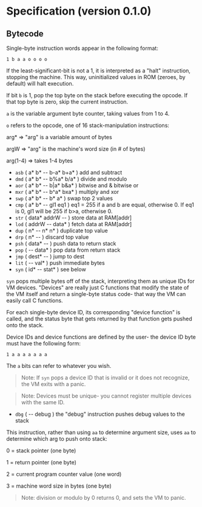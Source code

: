 # Specification (version 0.1.0)

## Bytecode

Single-byte instruction words appear in the following format:

`1 b a a o o o o`

If the least-significant-bit is not a 1, it is interpreted as a "halt" 
instruction, stopping the machine. This way, uninitialized values in ROM 
(zeroes, by default) will halt execution.

If bit `b` is 1, pop the top byte on the stack before executing the opcode. If 
that top byte is zero, skip the current instruction.

`a` is the variable argument byte counter, taking values from 1 to 4.

`o` refers to the opcode, one of 16 stack-manipulation instructions:

arg* => "arg" is a variable amount of bytes

argW => "arg" is the machine's word size (in # of bytes)

arg(1-4) => takes 1-4 bytes

- `asb` ( a* b* -- b-a* b+a* ) add and subtract
- `dmd` ( a* b* -- b%a* b/a* ) divide and modulo
- `aor` ( a* b* -- b|a* b&a* ) bitwise and & bitwise or
- `mxr` ( a* b* -- b^a* bxa* ) multiply and xor
- `swp` ( a* b* -- b* a* ) swap top 2 values
- `cmp` ( a* b* -- gl1 eq1 ) eq1 = 255 if a and b are equal, otherwise 0. If eq1 is 0, gl1 will be 255 if b>a, otherwise 0.
- `str` ( data* addrW -- ) store data at RAM[addr]
- `lod` ( addrW -- data* ) fetch data at RAM[addr]
- `dup` ( n* -- n* n* ) duplicate top value
- `drp` ( n* --  ) discard top value
- `psh` ( data* -- ) push data to return stack
- `pop` ( -- data* ) pop data from return stack
- `jmp` ( dest* -- ) jump to dest
- `lit` ( -- val* ) push immediate bytes
- `syn` ( id* -- stat* ) see below 

`syn` pops multiple bytes off of the stack, interpreting them as unique IDs for
VM devices. "Devices" are really just C functions that modify the state of the 
VM itself and return a single-byte status code- that way the VM can easily
call C functions.

For each single-byte device ID, its corresponding "device function" is called,
and the status byte that gets returned by that function gets pushed onto the
stack.

Device IDs and device functions are defined by the user- the device ID byte 
must have the following form:

`1 a a a a a a a`

The `a` bits can refer to whatever you wish. 

> Note: If `syn` pops a device ID that is invalid or it does not recognize, the VM exits with a panic.

> Note: Devices must be unique- you cannot register multiple devices with the same ID.

- `dbg` ( -- debug ) the "debug" instruction pushes debug values to the stack

This instruction, rather than using `aa` to determine argument size, uses `aa` 
to determine which arg to push onto stack:

0 = stack pointer (one byte)

1 = return pointer (one byte)

2 = current program counter value (one word)

3 = machine word size in bytes (one byte)

> Note: division or modulo by 0 returns 0, and sets the VM to panic.
